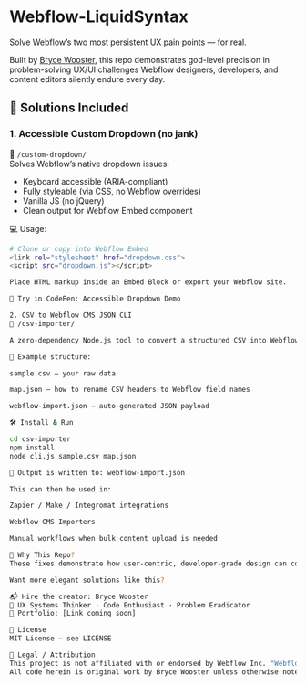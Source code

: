 # Webflow-LiquidSyntax

Solve Webflow’s two most persistent UX pain points — for real.

Built by [Bryce Wooster](https://www.linkedin.com/in/brycewdesign/), this repo demonstrates god-level precision in problem-solving UX/UI challenges Webflow designers, developers, and content editors silently endure every day.

## 🔧 Solutions Included

### 1. Accessible Custom Dropdown (no jank)

📂 `/custom-dropdown/`  
Solves Webflow’s native dropdown issues:

- Keyboard accessible (ARIA-compliant)
- Fully styleable (via CSS, no Webflow overrides)
- Vanilla JS (no jQuery)
- Clean output for Webflow Embed component

💻 Usage:
```bash
# Clone or copy into Webflow Embed
<link rel="stylesheet" href="dropdown.css">
<script src="dropdown.js"></script>

Place HTML markup inside an Embed Block or export your Webflow site.

🧪 Try in CodePen: Accessible Dropdown Demo

2. CSV to Webflow CMS JSON CLI
📂 /csv-importer/

A zero-dependency Node.js tool to convert a structured CSV into Webflow CMS–compatible JSON for import or Make/Integromat API workflows.

📁 Example structure:

sample.csv — your raw data

map.json — how to rename CSV headers to Webflow field names

webflow-import.json — auto-generated JSON payload

🛠 Install & Run

cd csv-importer
npm install
node cli.js sample.csv map.json

🔁 Output is written to: webflow-import.json

This can then be used in:

Zapier / Make / Integromat integrations

Webflow CMS Importers

Manual workflows when bulk content upload is needed

🧠 Why This Repo?
These fixes demonstrate how user-centric, developer-grade design can completely eliminate the recurring frustration felt by thousands of Webflow professionals.

Want more elegant solutions like this?

📬 Hire the creator: Bryce Wooster
🔨 UX Systems Thinker · Code Enthusiast · Problem Eradicator
🎯 Portfolio: [Link coming soon]

🪪 License
MIT License — see LICENSE

📣 Legal / Attribution
This project is not affiliated with or endorsed by Webflow Inc. "Webflow" is a registered trademark of Webflow, Inc. Use of the name is for informational and interoperability purposes only.
All code herein is original work by Bryce Wooster unless otherwise noted.
